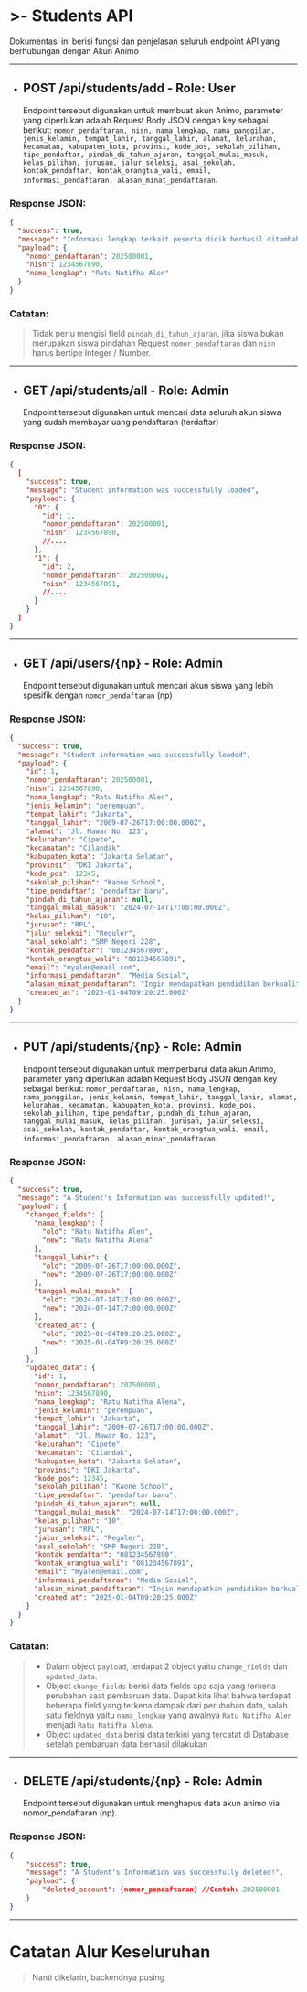 # >- Students API

Dokumentasi ini berisi fungsi dan penjelasan seluruh endpoint API yang berhubungan dengan Akun Animo

---

- ## POST /api/students/add - Role: User
  Endpoint tersebut digunakan untuk membuat akun Animo, parameter yang diperlukan adalah Request Body JSON dengan key sebagai berikut: `nomor_pendaftaran, nisn, nama_lengkap, nama_panggilan, jenis_kelamin, tempat_lahir, tanggal_lahir, alamat, kelurahan, kecamatan, kabupaten_kota, provinsi, kode_pos, sekolah_pilihan, tipe_pendaftar, pindah_di_tahun_ajaran, tanggal_mulai_masuk, kelas_pilihan, jurusan, jalur_seleksi, asal_sekolah, kontak_pendaftar, kontak_orangtua_wali, email, informasi_pendaftaran, alasan_minat_pendaftaran`.

### Response JSON:

```json
{
  "success": true,
  "message": "Informasi lengkap terkait peserta didik berhasil ditambahkan",
  "payload": {
    "nomor_pendaftaran": 202500001,
    "nisn": 1234567890,
    "nama_lengkap": "Ratu Natifha Alen"
  }
}
```

### Catatan:

> Tidak perlu mengisi field `pindah_di_tahun_ajaran`, jika siswa bukan merupakan siswa pindahan
> Request `nomor_pendaftaran` dan `nisn` harus bertipe Integer / Number.

---

- ## GET /api/students/all - Role: Admin
  Endpoint tersebut digunakan untuk mencari data seluruh akun siswa yang sudah membayar uang pendaftaran (terdaftar)

### Response JSON:

```json
{
  [
    "success": true,
    "message": "Student information was successfully loaded",
    "payload": {
      "0": {
        "id": 1,
        "nomor_pendaftaran": 202500001,
        "nisn": 1234567890,
        //....
      },
      "1": {
        "id": 2,
        "nomor_pendaftaran": 202500002,
        "nisn": 1234567891,
        //....
      }
    }
  ]
}
```

---

- ## GET /api/users/{np} - Role: Admin
  Endpoint tersebut digunakan untuk mencari akun siswa yang lebih spesifik dengan `nomor_pendaftaran` (np)

### Response JSON:

```json
{
  "success": true,
  "message": "Student information was successfully loaded",
  "payload": {
    "id": 1,
    "nomor_pendaftaran": 202500001,
    "nisn": 1234567890,
    "nama_lengkap": "Ratu Natifha Alen",
    "jenis_kelamin": "perempuan",
    "tempat_lahir": "Jakarta",
    "tanggal_lahir": "2009-07-26T17:00:00.000Z",
    "alamat": "Jl. Mawar No. 123",
    "kelurahan": "Cipete",
    "kecamatan": "Cilandak",
    "kabupaten_kota": "Jakarta Selatan",
    "provinsi": "DKI Jakarta",
    "kode_pos": 12345,
    "sekolah_pilihan": "Kaone School",
    "tipe_pendaftar": "pendaftar baru",
    "pindah_di_tahun_ajaran": null,
    "tanggal_mulai_masuk": "2024-07-14T17:00:00.000Z",
    "kelas_pilihan": "10",
    "jurusan": "RPL",
    "jalur_seleksi": "Reguler",
    "asal_sekolah": "SMP Negeri 228",
    "kontak_pendaftar": "081234567890",
    "kontak_orangtua_wali": "081234567891",
    "email": "myalen@email.com",
    "informasi_pendaftaran": "Media Sosial",
    "alasan_minat_pendaftaran": "Ingin mendapatkan pendidikan berkualitas",
    "created_at": "2025-01-04T09:20:25.000Z"
  }
}
```

---

- ## PUT /api/students/{np} - Role: Admin
  Endpoint tersebut digunakan untuk memperbarui data akun Animo, parameter yang diperlukan adalah Request Body JSON dengan key sebagai berikut: `nomor_pendaftaran, nisn, nama_lengkap, nama_panggilan, jenis_kelamin, tempat_lahir, tanggal_lahir, alamat, kelurahan, kecamatan, kabupaten_kota, provinsi, kode_pos, sekolah_pilihan, tipe_pendaftar, pindah_di_tahun_ajaran, tanggal_mulai_masuk, kelas_pilihan, jurusan, jalur_seleksi, asal_sekolah, kontak_pendaftar, kontak_orangtua_wali, email, informasi_pendaftaran, alasan_minat_pendaftaran`.

### Response JSON:

```json
{
  "success": true,
  "message": "A Student's Information was successfully updated!",
  "payload": {
    "changed_fields": {
      "nama_lengkap": {
        "old": "Ratu Natifha Alen",
        "new": "Ratu Natifha Alena"
      },
      "tanggal_lahir": {
        "old": "2009-07-26T17:00:00.000Z",
        "new": "2009-07-26T17:00:00.000Z"
      },
      "tanggal_mulai_masuk": {
        "old": "2024-07-14T17:00:00.000Z",
        "new": "2024-07-14T17:00:00.000Z"
      },
      "created_at": {
        "old": "2025-01-04T09:20:25.000Z",
        "new": "2025-01-04T09:20:25.000Z"
      }
    },
    "updated_data": {
      "id": 1,
      "nomor_pendaftaran": 202500001,
      "nisn": 1234567890,
      "nama_lengkap": "Ratu Natifha Alena",
      "jenis_kelamin": "perempuan",
      "tempat_lahir": "Jakarta",
      "tanggal_lahir": "2009-07-26T17:00:00.000Z",
      "alamat": "Jl. Mawar No. 123",
      "kelurahan": "Cipete",
      "kecamatan": "Cilandak",
      "kabupaten_kota": "Jakarta Selatan",
      "provinsi": "DKI Jakarta",
      "kode_pos": 12345,
      "sekolah_pilihan": "Kaone School",
      "tipe_pendaftar": "pendaftar baru",
      "pindah_di_tahun_ajaran": null,
      "tanggal_mulai_masuk": "2024-07-14T17:00:00.000Z",
      "kelas_pilihan": "10",
      "jurusan": "RPL",
      "jalur_seleksi": "Reguler",
      "asal_sekolah": "SMP Negeri 228",
      "kontak_pendaftar": "081234567890",
      "kontak_orangtua_wali": "081234567891",
      "email": "myalen@email.com",
      "informasi_pendaftaran": "Media Sosial",
      "alasan_minat_pendaftaran": "Ingin mendapatkan pendidikan berkualitas",
      "created_at": "2025-01-04T09:20:25.000Z"
    }
  }
}
```

### Catatan:

> - Dalam object `payload`, terdapat 2 object yaitu `change_fields` dan `updated_data`.
> - Object `change_fields` berisi data fields apa saja yang terkena perubahan saat pembaruan data. Dapat kita lihat bahwa terdapat beberapa field yang terkena dampak dari perubahan data, salah satu fieldnya yaitu `nama_lengkap` yang awalnya `Ratu Natifha Alen` menjadi `Ratu Natifha Alena`.
> - Object `updated_data` berisi data terkini yang tercatat di Database setelah pembaruan data berhasil dilakukan

---

- ## DELETE /api/students/{np} - Role: Admin
  Endpoint tersebut digunakan untuk menghapus data akun animo via nomor_pendaftaran (np).

### Response JSON:

```json
{
    "success": true,
    "message": "A Student's Information was successfully deleted!",
    "payload": {
        "deleted_account": {nomor_pendaftaran} //Contoh: 202500001
    }
}
```

---

# Catatan Alur Keseluruhan

> Nanti dikelarin, backendnya pusing
